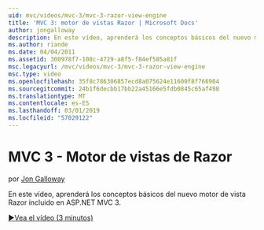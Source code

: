 ```yaml
---
uid: mvc/videos/mvc-3/mvc-3-razor-view-engine
title: 'MVC 3: motor de vistas Razor | Microsoft Docs'
author: jongalloway
description: En este vídeo, aprenderá los conceptos básicos del nuevo motor de vista Razor incluido en ASP.NET MVC 3.
ms.author: riande
ms.date: 04/04/2011
ms.assetid: 300978f7-108c-4729-a8f5-f84ef585a81f
msc.legacyurl: /mvc/videos/mvc-3/mvc-3-razor-view-engine
msc.type: video
ms.openlocfilehash: 35f8c786306857ecd8a075624e11600f8f766904
ms.sourcegitcommit: 24b1f6decbb17bb22a45166e5fdb0845c65af498
ms.translationtype: MT
ms.contentlocale: es-ES
ms.lasthandoff: 03/01/2019
ms.locfileid: "57029122"
---
```

<a name="mvc-3---razor-view-engine"></a>MVC 3 - Motor de vistas de Razor
====================
por [Jon Galloway](https://github.com/jongalloway)

En este vídeo, aprenderá los conceptos básicos del nuevo motor de vista Razor incluido en ASP.NET MVC 3.

[&#9654;Vea el vídeo (3 minutos)](https://channel9.msdn.com/Blogs/ASP-NET-Site-Videos/mvc-3-razor-view-engine)
